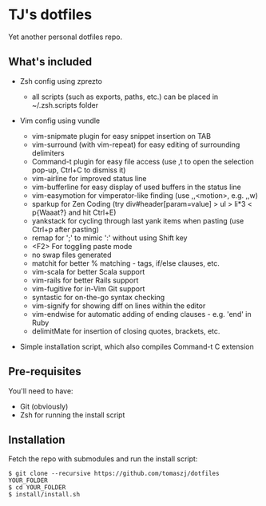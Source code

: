 TJ's dotfiles
=============

Yet another personal dotfiles repo.

## What's included

* Zsh config using zprezto
    * all scripts (such as exports, paths, etc.) can be placed in ~/.zsh.scripts folder
* Vim config using vundle
    * vim-snipmate plugin for easy snippet insertion on TAB
    * vim-surround (with vim-repeat) for easy editing of surrounding delimiters
    * Command-t plugin for easy file access (use ,t to open the selection pop-up, Ctrl+C to dismiss it)
    * vim-airline for improved status line
    * vim-bufferline for easy display of used buffers in the status line
    * vim-easymotion for vimperator-like finding (use ,,\<motion\>, e.g. ,,w)
    * sparkup for Zen Coding (try div#header[param=value] > ul > li\*3 < p{Waaat?} and hit Ctrl+E)
    * yankstack for cycling through last yank items when pasting (use Ctrl+p after pasting)
    * remap for ';' to mimic ':' without using Shift key
    * \<F2\> For toggling paste mode
    * no swap files generated
    * matchit for better % matching - tags, if/else clauses, etc.
    * vim-scala for better Scala support
    * vim-rails for better Rails support
    * vim-fugitive for in-Vim Git support
    * syntastic for on-the-go syntax checking
    * vim-signify for showing diff on lines within the editor
    * vim-endwise for automatic adding of ending clauses - e.g. 'end' in Ruby
    * delimitMate for insertion of closing quotes, brackets, etc.

* Simple installation script, which also compiles Command-t C extension

## Pre-requisites

You'll need to have:

* Git (obviously)
* Zsh for running the install script

## Installation

Fetch the repo with submodules and run the install script:

    $ git clone --recursive https://github.com/tomaszj/dotfiles YOUR_FOLDER
    $ cd YOUR_FOLDER
    $ install/install.sh

